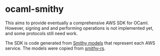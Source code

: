 # ocaml-smithy

This aims to provide eventually a comprehensive AWS SDK for OCaml. However, signing and and performing operations is not implemented yet, and some protocols still need work.

The SDK is code generated from [Smithy models](https://awslabs.github.io/smithy/) that represent each AWS service. The models were copied from [smithy-rs](https://github.com/smithy-lang/smithy-rs).
